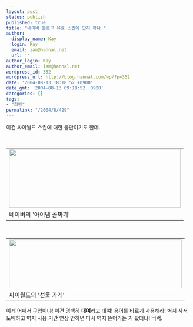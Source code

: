 ```yaml
---
layout: post
status: publish
published: true
title: "네이버 블로그 유료 스킨에 딴지 하나."
author:
  display_name: Kay
  login: Kay
  email: iam@hannal.net
  url: ''
author_login: Kay
author_email: iam@hannal.net
wordpress_id: 352
wordpress_url: http://blog.hannal.com/wp/?p=352
date: '2004-08-13 18:18:52 +0900'
date_gmt: '2004-08-13 09:18:52 +0900'
categories: []
tags:
- "희망"
permalink: "/2004/8/429"
---
```

<p>이건 싸이월드 스킨에 대한 불만이기도 한데.</p>
<p><center><br />
<table>
<tr>
<td><center><img src="http://blog.hannal.com/tt-attach/0813/040813172823621320/593710.gif" width="466" height="159"></center></td>
</tr>
<tr>
<td class="centerphoto"> 네이버의 '아이템 골짜기' </td>
</tr>
</table>
<p></center></p>
<p><center><br />
<table>
<tr>
<td><center><img src="http://blog.hannal.com/tt-attach/0813/040813172823621320/848278.gif" width="469" height="132"></center></td>
</tr>
<tr>
<td class="centerphoto"> 싸이월드의 '선물 가게' </td>
</tr>
</table>
<p></center></p>
<p>이게 어째서 구입이냐! 이건 명백히 <b>대여</b>라고 대여! 용어를 바르게 사용해라! 벽지 사서 도배하고 벽지 사용 기간 연장 안하면 다시 벽지 뜯어가는 거 봤더냐! 버럭.</p>
